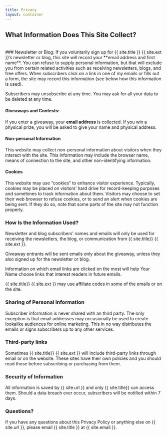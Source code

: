 ```yaml
--- 
title: Privacy
layout: container
---
```

## What Information Does This Site Collect?  
<br>  
### Newsletter or Blog:
If you voluntarily sign up for {{ site.title }} {{ site.ext }}’s newsletter or blog, this site will record your **email address and first name**. You can refuse to supply personal information, but that will exclude you from certain related activities such as receiving newsletters, blogs, and free offers. When subscribers click on a link in one of my emails or fills out a form, the site may record this information (see below how this information is used).

Subscribers may unsubscribe at any time. You may ask for all your data to be deleted at any time.

#### Giveaways and Contests:
If you enter a giveaway, your **email address** is collected. If you win a physical prize, you will be asked to give your name and physical address.

#### Non-personal Information
This website may collect non-personal information about visitors when they interact with the site. This information may include the browser name, means of connection to the site, and other non-identifying information.

#### Cookies
This website may use “cookies” to enhance visitor experience. Typically, cookies may be placed on visitors’ hard drive for record-keeping purposes and sometimes to track information about them. Visitors may choose to set their web browser to refuse cookies, or to send an alert when cookies are being sent. If they do so, note that some parts of the site may not function properly.

### How Is the Information Used?
Newsletter and blog subscribers’ names and emails will only be used for receiving the newsletters, the blog, or communication from {{ site.title}} {{ site.ext }}.

Giveaway entrants will be sent emails only about the giveaway, unless they also signed up for the newsletter or blog.

Information on which email links are clicked on the most will help Your Name choose links that interest readers in future emails.

{{ site.title}} {{ site.ext }} may use affiliate codes in some of the emails or on the site. <!-- (Note: you may need to specify more on this depending on what certain affiliate programs require.) -->

### Sharing of Personal Information
Subscriber information is never shared with an third party. The only exception is that email addresses may occasionally be used to create lookalike audiences for online marketing. This in no way distributes the emails or signs subscribers up to any other services.

### Third-party links
Sometimes {{ site.title}} {{ site.ext }} will include third-party links through email or on the website. These sites have their own policies and you should read those before subscribing or purchasing from them.

### Security of Information
All information is saved by {{ site.url }} and only {{ site.title}} can access them. Should a data breach ever occur, subscribers will be notified within 7 days.

### Questions?
If you have any questions about this Privacy Policy or anything else on {{ site.url }}, please email {{ site.title }} at {{ site.email }}.